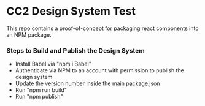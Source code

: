 # CC2 Design System Test
This repo contains a proof-of-concept for packaging react components into an NPM package.

### Steps to Build and Publish the Design System
- Install Babel via "npm i Babel"
- Authenticate via NPM to an account with permission to publish the design system
- Update the version number inside the main package.json
- Run "npm run build"
- Run "npm publish"

